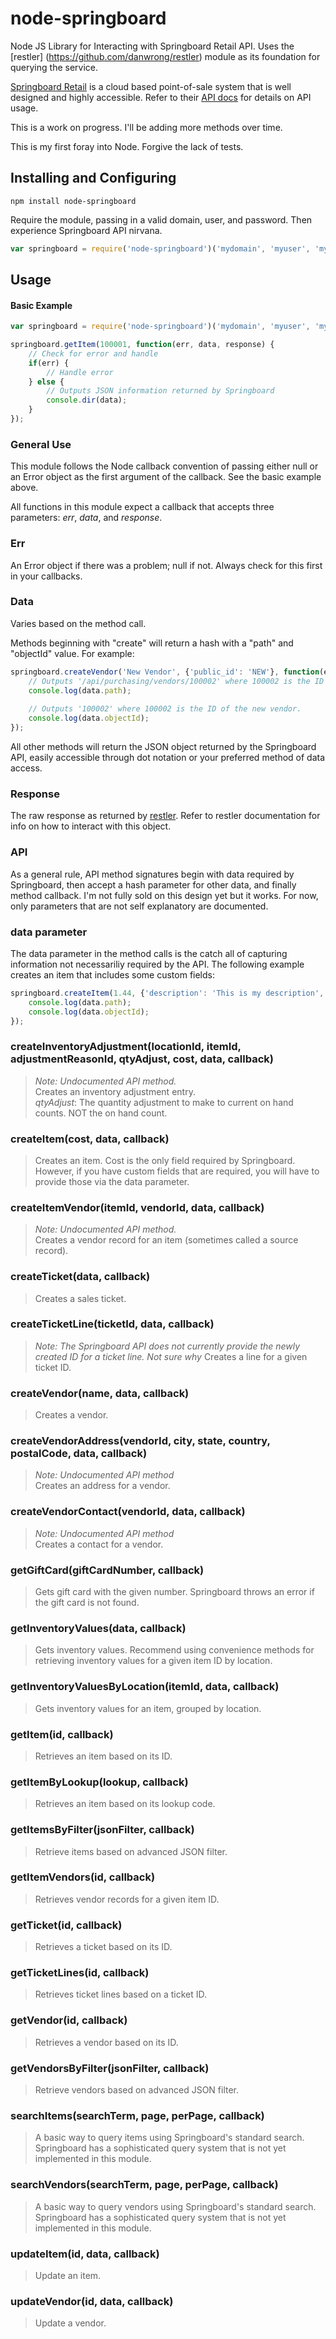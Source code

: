 node-springboard
================
Node JS Library for Interacting with Springboard Retail API. Uses the [restler] (https://github.com/danwrong/restler) module as its foundation for querying the service.

[Springboard Retail](http://www.springboardretail.com) is a cloud based point-of-sale system that is well designed and highly accessible. Refer to their [API docs](http://dev.springboardretail.com) for details on API usage.

This is a work on progress. I'll be adding more methods over time.

This is my first foray into Node. Forgive the lack of tests.

Installing and Configuring
--------------------------
```
npm install node-springboard
```

Require the module, passing in a valid domain, user, and password. Then experience Springboard API nirvana.

```javascript
var springboard = require('node-springboard')('mydomain', 'myuser', 'mypassword');
```

Usage
-----
#### Basic Example
```javascript
var springboard = require('node-springboard')('mydomain', 'myuser', 'mypassword');

springboard.getItem(100001, function(err, data, response) {
	// Check for error and handle
	if(err) {
		// Handle error
	} else {
		// Outputs JSON information returned by Springboard
		console.dir(data);
	}
});
```

### General Use
This module follows the Node callback convention of passing either null or an Error object as the first argument of the callback. See the basic example above.

All functions in this module expect a callback that accepts three parameters: _err_, _data_, and _response_.

### Err
An Error object if there was a problem; null if not. Always check for this first in your callbacks.

### Data
Varies based on the method call. 

Methods beginning with "create" will return a hash with a "path" and "objectId" value. For example:

```javascript
springboard.createVendor('New Vendor', {'public_id': 'NEW'}, function(err, data, response) {
	// Outputs '/api/purchasing/vendors/100002' where 100002 is the ID of the new vendor.
	console.log(data.path);
	
	// Outputs '100002' where 100002 is the ID of the new vendor.
	console.log(data.objectId);
});
```

All other methods will return the JSON object returned by the Springboard API, easily accessible through dot notation or your preferred method of data access.

### Response
The raw response as returned by [restler](https://github.com/danwrong/restler). Refer to restler documentation for info on how to interact with this object. 

### API
As a general rule, API method signatures begin with data required by Springboard, then accept a hash parameter for other data, and finally method callback. I'm not fully sold on this design yet but it works. For now, only parameters that are not self explanatory are documented. 

### data parameter
The data parameter in the method calls is the catch all of capturing information not necessariliy required by the API. The following example creates an item that includes some custom fields:

```javascript
springboard.createItem(1.44, {'description': 'This is my description', 'custom': {'department': '37: Hard Crafts'}}, function(err, data, response) {
	console.log(data.path);
	console.log(data.objectId);
});
```

### createInventoryAdjustment(locationId, itemId, adjustmentReasonId, qtyAdjust, cost, data, callback)
> _Note: Undocumented API method._  
>Creates an inventory adjustment entry.  
> _qtyAdjust_: The quantity adjustment to make to current on hand counts. NOT the on hand count.

### createItem(cost, data, callback)
> Creates an item. Cost is the only field required by Springboard. However, if you have custom fields that are required, you will have to provide those via the data parameter.

### createItemVendor(itemId, vendorId, data, callback)
> _Note: Undocumented API method._  
>Creates a vendor record for an item (sometimes called a source record).

### createTicket(data, callback)
> Creates a sales ticket.

### createTicketLine(ticketId, data, callback)
> _Note: The Springboard API does not currently provide the newly created ID for a ticket line. Not sure why_
Creates a line for a given ticket ID.

### createVendor(name, data, callback)
> Creates a vendor.

### createVendorAddress(vendorId, city, state, country, postalCode, data, callback)
>_Note: Undocumented API method_  
>Creates an address for a vendor. 

### createVendorContact(vendorId, data, callback)
>_Note: Undocumented API method_  
>Creates a contact for a vendor.

### getGiftCard(giftCardNumber, callback)
>Gets gift card with the given number. Springboard throws an error if the gift card is not found.

### getInventoryValues(data, callback)
>Gets inventory values. Recommend using convenience methods for retrieving inventory values for a given item ID by location.

### getInventoryValuesByLocation(itemId, data, callback)
>Gets inventory values for an item, grouped by location.

### getItem(id, callback)
>Retrieves an item based on its ID.

### getItemByLookup(lookup, callback)
>Retrieves an item based on its lookup code.

### getItemsByFilter(jsonFilter, callback)
>Retrieve items based on advanced JSON filter.

### getItemVendors(id, callback)
>Retrieves vendor records for a given item ID.

### getTicket(id, callback)
>Retrieves a ticket based on its ID.

### getTicketLines(id, callback)
>Retrieves ticket lines based on a ticket ID.

### getVendor(id, callback)
>Retrieves a vendor based on its ID.

### getVendorsByFilter(jsonFilter, callback)
>Retrieve vendors based on advanced JSON filter.

### searchItems(searchTerm, page, perPage, callback)
>A basic way to query items using Springboard's standard search. Springboard has a sophisticated query system that is not yet implemented in this module.

### searchVendors(searchTerm, page, perPage, callback)
>A basic way to query vendors using Springboard's standard search. Springboard has a sophisticated query system that is not yet implemented in this module.

### updateItem(id, data, callback)
>Update an item.

### updateVendor(id, data, callback)
>Update a vendor.




